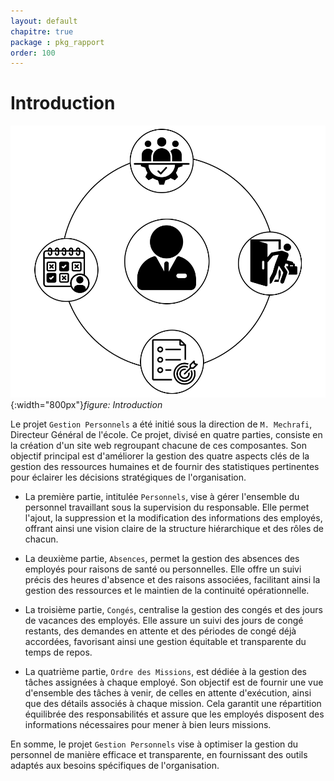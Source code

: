 ```yaml
---
layout: default
chapitre: true
package : pkg_rapport
order: 100
---
```



# Introduction

![Introduction](./images/introduction.png){:width="800px"}*figure: Introduction*

<!-- note -->
Le projet `Gestion Personnels` a été initié sous la direction de `M. Mechrafi`, Directeur Général de l'école. Ce projet, divisé en quatre parties, consiste en la création d'un site web regroupant chacune de ces composantes. Son objectif principal est d'améliorer la gestion des quatre aspects clés de la gestion des ressources humaines et de fournir des statistiques pertinentes pour éclairer les décisions stratégiques de l'organisation.

- La première partie, intitulée `Personnels`, vise à gérer l'ensemble du personnel travaillant sous la supervision du responsable. Elle permet l'ajout, la suppression et la modification des informations des employés, offrant ainsi une vision claire de la structure hiérarchique et des rôles de chacun.

- La deuxième partie, `Absences`, permet la gestion des absences des employés pour raisons de santé ou personnelles. Elle offre un suivi précis des heures d'absence et des raisons associées, facilitant ainsi la gestion des ressources et le maintien de la continuité opérationnelle.

- La troisième partie, `Congés`, centralise la gestion des congés et des jours de vacances des employés. Elle assure un suivi des jours de congé restants, des demandes en attente et des périodes de congé déjà accordées, favorisant ainsi une gestion équitable et transparente du temps de repos.

- La quatrième partie, `Ordre des Missions`, est dédiée à la gestion des tâches assignées à chaque employé. Son objectif est de fournir une vue d'ensemble des tâches à venir, de celles en attente d'exécution, ainsi que des détails associés à chaque mission. Cela garantit une répartition équilibrée des responsabilités et assure que les employés disposent des informations nécessaires pour mener à bien leurs missions.


En somme, le projet `Gestion Personnels` vise à optimiser la gestion du personnel de manière efficace et transparente, en fournissant des outils adaptés aux besoins spécifiques de l'organisation.

<!-- new slide -->
